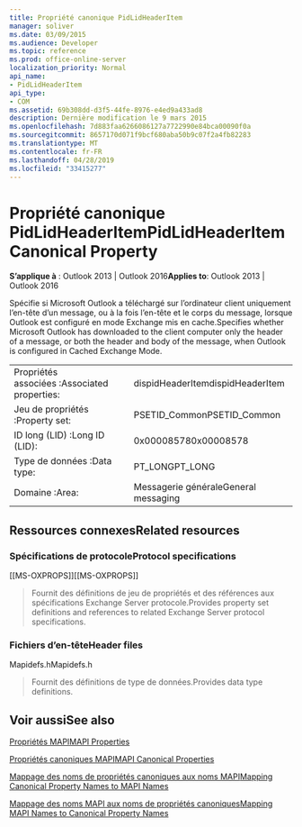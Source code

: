 ```yaml
---
title: Propriété canonique PidLidHeaderItem
manager: soliver
ms.date: 03/09/2015
ms.audience: Developer
ms.topic: reference
ms.prod: office-online-server
localization_priority: Normal
api_name:
- PidLidHeaderItem
api_type:
- COM
ms.assetid: 69b308dd-d3f5-44fe-8976-e4ed9a433ad8
description: Dernière modification le 9 mars 2015
ms.openlocfilehash: 7d883faa6266086127a7722990e84bca00090f0a
ms.sourcegitcommit: 8657170d071f9bcf680aba50b9c07f2a4fb82283
ms.translationtype: MT
ms.contentlocale: fr-FR
ms.lasthandoff: 04/28/2019
ms.locfileid: "33415277"
---
```

# <a name="pidlidheaderitem-canonical-property"></a><span data-ttu-id="34a6d-103">Propriété canonique PidLidHeaderItem</span><span class="sxs-lookup"><span data-stu-id="34a6d-103">PidLidHeaderItem Canonical Property</span></span>

  
  
<span data-ttu-id="34a6d-104">**S’applique à** : Outlook 2013 | Outlook 2016</span><span class="sxs-lookup"><span data-stu-id="34a6d-104">**Applies to**: Outlook 2013 | Outlook 2016</span></span> 
  
<span data-ttu-id="34a6d-105">Spécifie si Microsoft Outlook a téléchargé sur l’ordinateur client uniquement l’en-tête d’un message, ou à la fois l’en-tête et le corps du message, lorsque Outlook est configuré en mode Exchange mis en cache.</span><span class="sxs-lookup"><span data-stu-id="34a6d-105">Specifies whether Microsoft Outlook has downloaded to the client computer only the header of a message, or both the header and body of the message, when Outlook is configured in Cached Exchange Mode.</span></span>
  
|||
|:-----|:-----|
|<span data-ttu-id="34a6d-106">Propriétés associées :</span><span class="sxs-lookup"><span data-stu-id="34a6d-106">Associated properties:</span></span>  <br/> |<span data-ttu-id="34a6d-107">dispidHeaderItem</span><span class="sxs-lookup"><span data-stu-id="34a6d-107">dispidHeaderItem</span></span>  <br/> |
|<span data-ttu-id="34a6d-108">Jeu de propriétés :</span><span class="sxs-lookup"><span data-stu-id="34a6d-108">Property set:</span></span>  <br/> |<span data-ttu-id="34a6d-109">PSETID_Common</span><span class="sxs-lookup"><span data-stu-id="34a6d-109">PSETID_Common</span></span>  <br/> |
|<span data-ttu-id="34a6d-110">ID long (LID) :</span><span class="sxs-lookup"><span data-stu-id="34a6d-110">Long ID (LID):</span></span>  <br/> |<span data-ttu-id="34a6d-111">0x00008578</span><span class="sxs-lookup"><span data-stu-id="34a6d-111">0x00008578</span></span>  <br/> |
|<span data-ttu-id="34a6d-112">Type de données :</span><span class="sxs-lookup"><span data-stu-id="34a6d-112">Data type:</span></span>  <br/> |<span data-ttu-id="34a6d-113">PT_LONG</span><span class="sxs-lookup"><span data-stu-id="34a6d-113">PT_LONG</span></span>  <br/> |
|<span data-ttu-id="34a6d-114">Domaine :</span><span class="sxs-lookup"><span data-stu-id="34a6d-114">Area:</span></span>  <br/> |<span data-ttu-id="34a6d-115">Messagerie générale</span><span class="sxs-lookup"><span data-stu-id="34a6d-115">General messaging</span></span>  <br/> |
   
## <a name="related-resources"></a><span data-ttu-id="34a6d-116">Ressources connexes</span><span class="sxs-lookup"><span data-stu-id="34a6d-116">Related resources</span></span>

### <a name="protocol-specifications"></a><span data-ttu-id="34a6d-117">Spécifications de protocole</span><span class="sxs-lookup"><span data-stu-id="34a6d-117">Protocol specifications</span></span>

<span data-ttu-id="34a6d-118">[[MS-OXPROPS]]</span><span class="sxs-lookup"><span data-stu-id="34a6d-118">[[MS-OXPROPS]]</span></span> 
  
> <span data-ttu-id="34a6d-119">Fournit des définitions de jeu de propriétés et des références aux spécifications Exchange Server protocole.</span><span class="sxs-lookup"><span data-stu-id="34a6d-119">Provides property set definitions and references to related Exchange Server protocol specifications.</span></span>
    
### <a name="header-files"></a><span data-ttu-id="34a6d-120">Fichiers d’en-tête</span><span class="sxs-lookup"><span data-stu-id="34a6d-120">Header files</span></span>

<span data-ttu-id="34a6d-121">Mapidefs.h</span><span class="sxs-lookup"><span data-stu-id="34a6d-121">Mapidefs.h</span></span>
  
> <span data-ttu-id="34a6d-122">Fournit des définitions de type de données.</span><span class="sxs-lookup"><span data-stu-id="34a6d-122">Provides data type definitions.</span></span>
    
## <a name="see-also"></a><span data-ttu-id="34a6d-123">Voir aussi</span><span class="sxs-lookup"><span data-stu-id="34a6d-123">See also</span></span>



[<span data-ttu-id="34a6d-124">Propriétés MAPI</span><span class="sxs-lookup"><span data-stu-id="34a6d-124">MAPI Properties</span></span>](mapi-properties.md)
  
[<span data-ttu-id="34a6d-125">Propriétés canoniques MAPI</span><span class="sxs-lookup"><span data-stu-id="34a6d-125">MAPI Canonical Properties</span></span>](mapi-canonical-properties.md)
  
[<span data-ttu-id="34a6d-126">Mappage des noms de propriétés canoniques aux noms MAPI</span><span class="sxs-lookup"><span data-stu-id="34a6d-126">Mapping Canonical Property Names to MAPI Names</span></span>](mapping-canonical-property-names-to-mapi-names.md)
  
[<span data-ttu-id="34a6d-127">Mappage des noms MAPI aux noms de propriétés canoniques</span><span class="sxs-lookup"><span data-stu-id="34a6d-127">Mapping MAPI Names to Canonical Property Names</span></span>](mapping-mapi-names-to-canonical-property-names.md)

